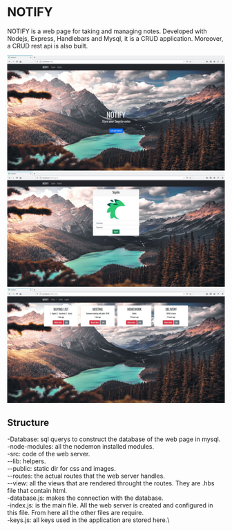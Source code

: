 # NOTIFY
NOTIFY is a web page for taking and managing notes. Developed with Nodejs, Express, Handlebars and Mysql, it is a CRUD application. Moreover, a CRUD rest api is also built.

![](docs/notify_index.jpg)
![](docs/notify_signin.jpg)
![](docs/notify_notes.jpg)

## Structure
-Database: sql querys to construct the database of the web page in mysql.\
-node-modules: all the nodemon installed modules.\
-src: code of the web server.\
--lib: helpers.\
--public: static dir for css and images.\
--routes: the actual routes that the web server handles.\
--view: all the views that are rendered throught the routes. They are .hbs file that contain html.\
-database.js: makes the connection with the database.\
-index.js: is the main file. All the web server is created and configured in this file. From here all the other files are require.\
-keys.js: all keys used in the application are stored here.\

